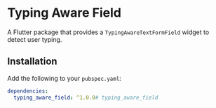 # Typing Aware Field

A Flutter package that provides a `TypingAwareTextFormField` widget to detect user typing.

## Installation

Add the following to your `pubspec.yaml`:

```yaml
dependencies:
  typing_aware_field: ^1.0.0# typing_aware_field
